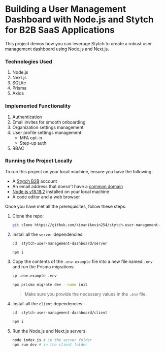 # Building a User Management Dashboard with Node.js and Stytch for B2B SaaS Applications

This project demos how you can leverage Stytch to create a robust user management dashboard using Node.js and Next.js.

### Technologies Used

1. Node.js
2. Next.js
3. SQLite
4. Prisma
5. Axios

### Implemented Functionality

1. Authentication
2. Email invites for smooth onboarding
3. Organization settings management
4. User profile settings management
    - MFA opt-in
    - Step-up auth
5. RBAC

### Running the Project Locally

To run this project on your local machine, ensure you have the following:

-   A [Stytch B2B](https://stytch.com/pricing?type=B2B) account
-   An email address that doesn't have a [common domain](https://stytch.com/docs/b2b/api/common-email-domains)
-   [Node.js v18.18.2](https://nodejs.org/en) installed on your local machine
-   A code editor and a web browser

Once you have met all the prerequisites, follow these steps:

1. Clone the repo:

    ```bash
    git clone https://github.com/kimanikevin254/stytch-user-management-dashboard.git
    ```

2. Install all the `server` dependencies:

    ```bash
    cd  stytch-user-management-dashboard/server

    npm i
    ```

3. Copy the contents of the `.env.example` file into a new file named `.env` and run the Prisma migrations:

    ```bash
    cp .env.example .env

    npx prisma migrate dev --name init
    ```

    > Make sure you provide the necessary values in the `.env` file.

4. Install all the `client` dependencies:

    ```bash
    cd  stytch-user-management-dashboard/client

    npm i
    ```

5. Run the Node.js and Next.js servers:

    ```bash
    node index.js # in the server folder
    npm run dev # in the client folder
    ```
